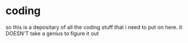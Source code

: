 # coding
so this is a depositary of all the coding stuff that i need to put on here.
it DOESN'T take a genius to figure it out
